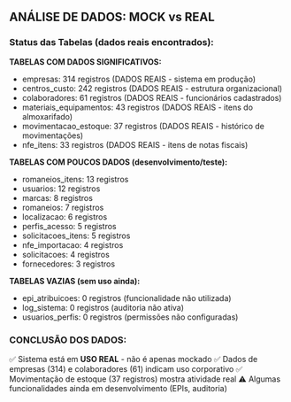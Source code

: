 ## ANÁLISE DE DADOS: MOCK vs REAL
### Status das Tabelas (dados reais encontrados):

**TABELAS COM DADOS SIGNIFICATIVOS:**
- empresas: 314 registros (DADOS REAIS - sistema em produção)
- centros_custo: 242 registros (DADOS REAIS - estrutura organizacional)
- colaboradores: 61 registros (DADOS REAIS - funcionários cadastrados)
- materiais_equipamentos: 43 registros (DADOS REAIS - itens do almoxarifado)
- movimentacao_estoque: 37 registros (DADOS REAIS - histórico de movimentações)
- nfe_itens: 33 registros (DADOS REAIS - itens de notas fiscais)

**TABELAS COM POUCOS DADOS (desenvolvimento/teste):**
- romaneios_itens: 13 registros
- usuarios: 12 registros
- marcas: 8 registros
- romaneios: 7 registros
- localizacao: 6 registros
- perfis_acesso: 5 registros
- solicitacoes_itens: 5 registros
- nfe_importacao: 4 registros
- solicitacoes: 4 registros
- fornecedores: 3 registros

**TABELAS VAZIAS (sem uso ainda):**
- epi_atribuicoes: 0 registros (funcionalidade não utilizada)
- log_sistema: 0 registros (auditoria não ativa)
- usuarios_perfis: 0 registros (permissões não configuradas)

### CONCLUSÃO DOS DADOS:
✅ Sistema está em **USO REAL** - não é apenas mockado
✅ Dados de empresas (314) e colaboradores (61) indicam uso corporativo
✅ Movimentação de estoque (37 registros) mostra atividade real
⚠️ Algumas funcionalidades ainda em desenvolvimento (EPIs, auditoria)

